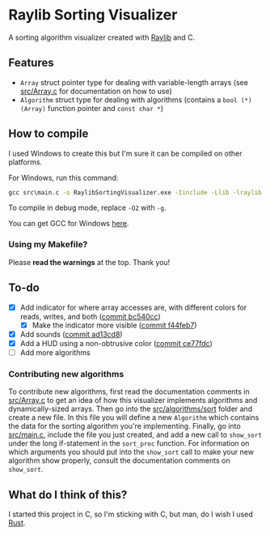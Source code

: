 # Raylib Sorting Visualizer

A sorting algorithm visualizer created with [Raylib](https://github.com/raysan5/raylib) and C.

## Features

- `Array` struct pointer type for dealing with variable-length arrays (see [src/Array.c](src/Array.c) for documentation on how to use)
- `Algorithm` struct type for dealing with algorithms (contains a `bool (*)(Array)` function pointer and `const char *`)

## How to compile

I used Windows to create this but I'm sure it can be compiled on other platforms.

For Windows, run this command:

```cmd
gcc src\main.c -o RaylibSortingVisualizer.exe -Iinclude -Llib -lraylib -lopengl32 -lgdi32 -lwinmm -pthread -O2
```

To compile in debug mode, replace `-O2` with `-g`.

You can get GCC for Windows [here](https://www.mingw-w64.org/).

### Using my Makefile?

Please **read the warnings** at the top. Thank you!

## To-do

- [X] Add indicator for where array accesses are, with different colors for reads, writes, and both ([commit bc540cc](https://github.com/wmpowell8/RaylibSortingVisualizer/commit/bc540cc1ceae5de769dd40eda9566bbea58ca124))
  - [X] Make the indicator more visible ([commit f44feb7](https://github.com/wmpowell8/RaylibSortingVisualizer/commit/f44feb734cb0bacd6af8d58c7e7b7ead949563d5))
- [X] Add sounds ([commit ad13cd8](https://github.com/wmpowell8/RaylibSortingVisualizer/commit/ad13cd830af638f578367f0773e4142bc5ea66d0))
- [X] Add a HUD using a non-obtrusive color ([commit ce77fdc](https://github.com/wmpowell8/RaylibSortingVisualizer/commit/ce77fdc2f51498ac3e74572db742909b3b439866))
- [ ] Add more algorithms

### Contributing new algorithms

To contribute new algorithms, first read the documentation comments in [src/Array.c](src/Array.c) to get an idea of how this visualizer implements algorithms and dynamically-sized arrays. Then go into the [src/algorithms/sort](src/algorithms/sort) folder and create a new file. In this file you will define a new `Algorithm` which contains the data for the sorting algorithm you're implementing. Finally, go into [src/main.c](src/main.c), include the file you just created, and add a new call to `show_sort` under the long if-statement in the `sort_proc` function. For information on which arguments you should put into the `show_sort` call to make your new algorithm show properly, consult the documentation comments on `show_sort`.

## What do I think of this?

I started this project in C, so I'm sticking with C, but man, do I wish I used [Rust](https://github.com/rust-lang/rust).
